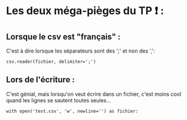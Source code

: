 # Les deux méga-pièges du TP :heavy_exclamation_mark: :

## Lorsque le csv est "français" :
C'est à dire lorsque les séparateurs sont des ';' et non des ',':

```
csv.reader(fichier, delimiter=';')
```


## Lors de l'écriture :
C'est génial, mais lorsqu'on veut écrire dans un fichier, c'est moins cool quand les lignes se sautent toutes seules...

```
with open('test.csv', 'w', newline='') as fichier:
```
